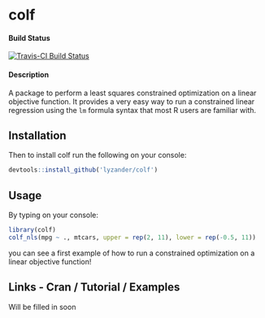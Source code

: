 # colf

#### Build Status

[![Travis-CI Build Status](https://travis-ci.org/LyzandeR/colf.svg?branch=master)](https://travis-ci.org/LyzandeR/colf)

#### Description

A package to perform a least squares constrained optimization on a linear objective function. It provides a very easy way to run a constrained linear regression using  the `lm` formula syntax that 
most R users are familiar with.

## Installation

Then to install colf run the following on your console:

```R
devtools::install_github('lyzander/colf')
```

## Usage

By typing on your console:

```R
library(colf)
colf_nls(mpg ~ ., mtcars, upper = rep(2, 11), lower = rep(-0.5, 11))
```

you can see a first example of how to run a constrained optimization on a linear objective function!

## Links - Cran / Tutorial / Examples

Will be filled in soon
